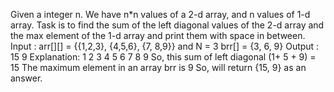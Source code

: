 Given a integer n. We have n*n values of a 2-d array, and n values of 1-d array. Task is to find the sum of the left diagonal values of the 2-d array and the max element of the 1-d array and print them with space in between. Input : arr[][] = {{1,2,3}, {4,5,6}, {7, 8,9}} and N = 3 brr[] = {3, 6, 9} Output : 15 9 Explanation: 1 2 3 4 5 6 7 8 9 So, this sum of left diagonal (1+ 5 + 9) = 15 The maximum element in an array brr is 9 So, will return {15, 9} as an answer.
